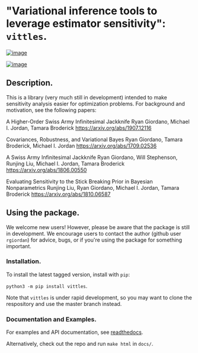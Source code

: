 # "Variational inference tools to leverage estimator sensitivity": `vittles`.

[![image](https://travis-ci.org/rgiordan/vittles.svg?branch=master)](https://travis-ci.org/rgiordan/vittles)

[![image](https://codecov.io/gh/rgiordan/vittles/branch/master/graph/badge.svg)](https://codecov.io/gh/rgiordan/vittles)

## Description.

This is a library (very much still in development) intended to make
sensitivity analysis easier for optimization problems. For background and motivation, see the following papers:

A Higher-Order Swiss Army Infinitesimal Jackknife
Ryan Giordano, Michael I. Jordan, Tamara Broderick
<https://arxiv.org/abs/1907.12116>

Covariances, Robustness, and Variational Bayes
Ryan Giordano, Tamara Broderick, Michael I. Jordan
<https://arxiv.org/abs/1709.02536>

A Swiss Army Infinitesimal Jackknife
Ryan Giordano, Will Stephenson, Runjing Liu, Michael I. Jordan, Tamara
Broderick
<https://arxiv.org/abs/1806.00550>

Evaluating Sensitivity to the Stick Breaking Prior in Bayesian
Nonparametrics
Runjing Liu, Ryan Giordano, Michael I. Jordan, Tamara Broderick
<https://arxiv.org/abs/1810.06587>

## Using the package.

We welcome new users\! However, please be aware that the package is
still in development. We encourage users to contact the author (github
user `rgiordan`) for advice, bugs, or if you're using the package for
something important.

### Installation.

To install the latest tagged version, install with `pip`:

`python3 -m pip install vittles`.

Note that `vittles` is under rapid development, so you may want to clone
the respository and use the master branch instead.


### Documentation and Examples.

For examples and API documentation, see
[readthedocs](https://vittles-python.readthedocs.io/en/latest/index.html).

Alternatively, check out the repo and run `make html` in `docs/`.
